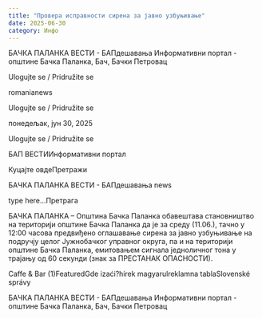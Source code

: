 ```yaml
---
title: "Провера исправности сирена за јавно узбуњивање"
date: 2025-06-30
category: Инфо
---
```


БАЧКА ПАЛАНКА ВЕСТИ - БАПдешавања Информативни портал - општине Бачка Паланка, Бач, Бачки Петровац

Ulogujte se / Pridružite se

romanianews

Ulogujte se / Pridružite se

понедељак, јун 30, 2025

Ulogujte se / Pridružite se

БАП ВЕСТИИнформативни портал

Куцајте овдеПретражи

БАЧКА ПАЛАНКА ВЕСТИ - БАПдешавања news

type here...Претрага

БАЧКА ПАЛАНКА – Општина Бачка Паланка обавештава становништво на територији општине Бачка Паланка да је за среду (11.06.), тачно у 12:00 часова предвиђено оглашавање сирена за јавно узбуњивање на подручју целог Јужнобачког управног округа, па и на територији општине Бачка Паланка, емитовањем сигнала једноличног тона у трајању од 60 секунди (знак за ПРЕСТАНАК ОПАСНОСТИ).

Caffe & Bar (1)FeaturedGde izaći?hírek magyarulreklamna tablaSlovenské správy

БАЧКА ПАЛАНКА ВЕСТИ - БАПдешавања Информативни портал - општине Бачка Паланка, Бач, Бачки Петровац
